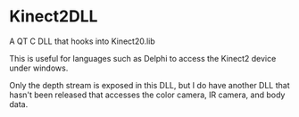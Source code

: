 # Kinect2DLL


A QT C DLL that hooks into Kinect20.lib



This is useful for languages such as Delphi to access the Kinect2 device under windows.



Only the depth stream is exposed in this DLL, but I do have another DLL that hasn't been released that accesses the color camera, IR camera, and body data.


